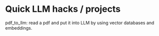 # Quick LLM hacks / projects

pdf_to_llm: read a pdf and put it into LLM by using vector databases and embeddings.
